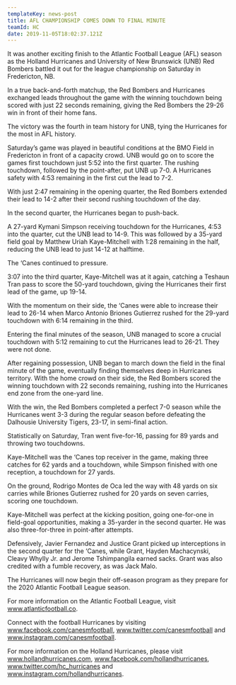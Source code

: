 ```yaml
---
templateKey: news-post
title: AFL CHAMPIONSHIP COMES DOWN TO FINAL MINUTE
teamId: HC
date: 2019-11-05T18:02:37.121Z
---
```

It was another exciting finish to the Atlantic Football League (AFL) season as the Holland Hurricanes and University of New Brunswick (UNB) Red Bombers battled it out for the league championship on Saturday in Fredericton, NB.



In a true back-and-forth matchup, the Red Bombers and Hurricanes exchanged leads throughout the game with the winning touchdown being scored with just 22 seconds remaining, giving the Red Bombers the 29-26 win in front of their home fans.



The victory was the fourth in team history for UNB, tying the Hurricanes for the most in AFL history.



Saturday’s game was played in beautiful conditions at the BMO Field in Fredericton in front of a capacity crowd.  UNB would go on to score the games first touchdown just 5:52 into the first quarter.  The rushing touchdown, followed by the point-after, put UNB up 7-0.  A Hurricanes safety with 4:53 remaining in the first cut the lead to 7-2.



With just 2:47 remaining in the opening quarter, the Red Bombers extended their lead to 14-2 after their second rushing touchdown of the day.



In the second quarter, the Hurricanes began to push-back.



A 27-yard Kymani Simpson receiving touchdown for the Hurricanes, 4:53 into the quarter, cut the UNB lead to 14-9.  This was followed by a 35-yard field goal by Matthew Uriah Kaye-Mitchell with 1:28 remaining in the half, reducing the UNB lead to just 14-12 at halftime.



The ‘Canes continued to pressure.



3:07 into the third quarter, Kaye-Mitchell was at it again, catching a Teshaun Tran pass to score the 50-yard touchdown, giving the Hurricanes their first lead of the game, up 19-14.



With the momentum on their side, the ‘Canes were able to increase their lead to 26-14 when Marco Antonio Briones Gutierrez rushed for the 29-yard touchdown with 6:14 remaining in the third.



Entering the final minutes of the season, UNB managed to score a crucial touchdown with 5:12 remaining to cut the Hurricanes lead to 26-21.  They were not done.



After regaining possession, UNB began to march down the field in the final minute of the game, eventually finding themselves deep in Hurricanes territory.  With the home crowd on their side, the Red Bombers scored the winning touchdown with 22 seconds remaining, rushing into the Hurricanes end zone from the one-yard line.



With the win, the Red Bombers completed a perfect 7-0 season while the Hurricanes went 3-3 during the regular season before defeating the Dalhousie University Tigers, 23-17, in semi-final action.



Statistically on Saturday, Tran went five-for-16, passing for 89 yards and throwing two touchdowns.



Kaye-Mitchell was the ‘Canes top receiver in the game, making three catches for 62 yards and a touchdown, while Simpson finished with one reception, a touchdown for 27 yards.



On the ground, Rodrigo Montes de Oca led the way with 48 yards on six carries while Briones Gutierrez rushed for 20 yards on seven carries, scoring one touchdown.



Kaye-Mitchell was perfect at the kicking position, going one-for-one in field-goal opportunities, making a 35-yarder in the second quarter.  He was also three-for-three in point-after attempts.



Defensively, Javier Fernandez and Justice Grant picked up interceptions in the second quarter for the ‘Canes, while Grant, Hayden Machacynski, Cleavy Whylly Jr. and Jerome Tshimpangila earned sacks.  Grant was also credited with a fumble recovery, as was Jack Malo.



The Hurricanes will now begin their off-season program as they prepare for the 2020 Atlantic Football League season.



For more information on the Atlantic Football League, visit www.atlanticfootball.co.



Connect with the football Hurricanes by visiting www.facebook.com/canesmfootball, www.twitter.com/canesmfootball and www.instagram.com/canesmfootball.



For more information on the Holland Hurricanes, please visit www.hollandhurricanes.com, www.facebook.com/hollandhurricanes, www.twitter.com/hc_hurricanes and www.instagram.com/hollandhurricanes.
